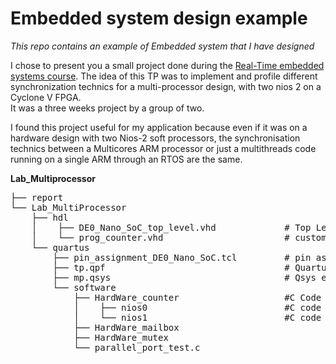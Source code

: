 # Embedded system design example

*This repo contains an example of Embedded system that I have designed*

I chose to present you a small project done during the [Real-Time embedded systems course](http://edu.epfl.ch/coursebook/fr/real-time-embedded-systems-CS-476). 
The idea of this TP was to implement and profile different synchronization technics for a multi-processor design, with two nios 2 on a Cyclone V FPGA.  
It was a three weeks project by a group of two.

I found this project useful for my application because even if it was on a hardware design with two Nios-2 soft processors, the synchronisation technics between a Multicores ARM processor or just a multithreads code running on a single ARM through an RTOS are the same.


**Lab_Multiprocessor** <br />
<pre>
├── report                              
└── Lab_MultiProcessor                 
    ├── hdl 
    │    ├── DE0_Nano_SoC_top_level.vhd             # Top Level hardware entity
    │    └── prog_counter.vhd                       # custom parallele port design 
    └── quartus
        ├── pin_assignment_DE0_Nano_SoC.tcl         # pin assignement for the board 
        ├── tp.qpf                                  # Quartus project file
        ├── mp.qsys                                 # Qsys entity
        └── software
            ├── HardWare_counter                    #C Code of the project, classified by synchronization type
            │    ├── nios0                          #C code for the first Nios 
            │    └── nios1                          #C code for the second Nios
            ├── HardWare_mailbox
            ├── HardWare_mutex
            └── parallel_port_test.c
 </pre>
